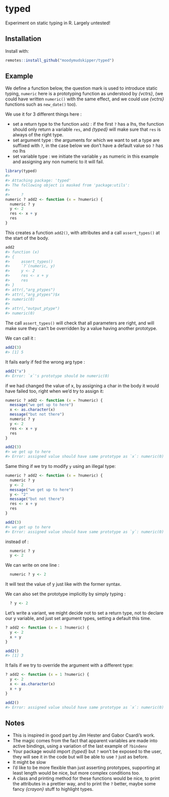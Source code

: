 
<!-- README.md is generated from README.Rmd. Please edit that file -->

# typed

Experiment on static typing in R. Largely untested\!

## Installation

Install with:

``` r
remotes::install_github("moodymudskipper/typed")
```

## Example

We define a function below, the question mark is used to introduce
static typing, `numeric` here is a prototyping function as understood by
*{vctrs}*, (we could have written `numeric()` with the same effect, and
we could use *{vctrs}* functions such as `new_date()` too).

We use it for 3 different things here :

  - set a return type to the function `add2` : if the first `?` has a
    lhs, the function should only return a variable `res`, and *{typed}*
    will make sure that `res` is always of the right type.
  - set argument type : the arguments for which we want to set a type
    are suffixed with `?`, in the case below we don’t have a default
    value so `?` has no lhs
  - set variable type : we initiate the variable `y` as numeric in this
    example and assigning any non numeric to it will fail.

<!-- end list -->

``` r
library(typed)
#> 
#> Attaching package: 'typed'
#> The following object is masked from 'package:utils':
#> 
#>     ?
numeric ? add2 <- function (x = ?numeric) {
  numeric ? y
  y <- 2
  res <- x + y
  res
}
```

This creates a function `add2()`, with attributes and a call
`assert_types()` at the start of the body.

``` r
add2
#> function (x) 
#> {
#>     assert_types()
#>     `?`(numeric, y)
#>     y <- 2
#>     res <- x + y
#>     res
#> }
#> attr(,"arg_ptypes")
#> attr(,"arg_ptypes")$x
#> numeric(0)
#> 
#> attr(,"output_ptype")
#> numeric(0)
```

The call `assert_types()` will check that all parameters are right, and
will make sure they can’t be overridden by a value having another
prototype.

We can call it :

``` r
add2(3)
#> [1] 5
```

It fails early if fed the wrong arg type :

``` r
add2("a")
#> Error: `x`'s prototype should be numeric(0)
```

if we had changed the value of x, by assigning a char in the body it
would have failed too, right when we’d try to assign it:

``` r
numeric ? add2 <- function (x = ?numeric) {
  message("we get up to here")
  x <- as.character(x)
  message("but not there")
  numeric ? y
  y <- 2
  res <- x + y
  res
}

add2(3)
#> we get up to here
#> Error: assigned value should have same prototype as `x`: numeric(0)
```

Same thing if we try to modify `y` using an illegal type:

``` r
numeric ? add2 <- function (x = ?numeric) {
  numeric ? y
  y <- 2
  message("we get up to here")
  y <- "2"
  message("but not there")
  res <- x + y
  res
}

add2(3)
#> we get up to here
#> Error: assigned value should have same prototype as `y`: numeric(0)
```

instead of :

``` r
  numeric ? y
  y <- 2
```

We can write on one line :

``` r
  numeric ? y <- 2
```

It will test the value of y just like with the former syntax.

We can also set the prototype implicitly by simply typing :

``` r
  ? y <- 2
```

Let’s write a variant, we might decide not to set a return type, not to
declare our y variable, and just set argument types, setting a default
this time.

``` r
? add2 <- function (x = 1 ?numeric) {
  y <- 2
  x + y
}

add2()
#> [1] 3
```

It fails if we try to override the argument with a different type:

``` r
? add2 <- function (x = 1 ?numeric) {
  y <- 2
  x <- as.character(x)
  x + y
}

add2()
#> Error: assigned value should have same prototype as `x`: numeric(0)
```

## Notes

  - This is inspired in good part by Jim Hester and Gabor Csardi’s work.
  - The magic comes from the fact that apparent variables are made into
    active bindings, using a variation of the last example of `?bindenv`
  - Your package would import *{typed}* but `?` won’t be exposed to the
    user, they will see it in the code but will be able to use `?` just
    as before.
  - It might be slow
  - I’d like to be more flexible than just asserting prototypes,
    supporting at least length would be nice, but more complex
    conditions too.
  - A class and printing method for these functions would be nice, to
    print the attributes in a prettier way, and to print the `?` better,
    maybe some fancy *{crayon}* stuff to highlight types.
